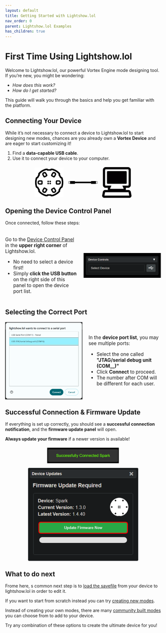 ```yaml
---
layout: default
title: Getting Started with Lightshow.lol 
nav_order: 0
parent: Lightshow.lol Examples
has_children: true
---
```


<style>
.image-container {
  display: flex;
  justify-content: center;
  align-items: center;
  gap: 15px;
  margin: 0 auto;
  padding: 0 15px;
  margin-top: 20px;
}

.image-container img {
  /* Adjust max-width as needed for your layout */
  max-width: 20%;
  height: auto;
  display: block;
}
</style>


# First Time Using Lightshow.lol

Welcome to Lightshow.lol, our powerful Vortex Engine mode designing tool. If you’re new, you might be wondering:
- *How does this work?*
- *How do I get started?*

This guide will walk you through the basics and help you get familiar with the platform.

## **Connecting Your Device**
While it’s not necessary to connect a device to Lightshow.lol to start designing new modes, chances are you already own a **Vortex Device** and are eager to start customizing it! 

1. Find a **data-capable USB cable**.
2. Use it to connect your device to your computer.

<div class="image-container">
    <img src="assets/images/vortex-device.png" alt="Vortex Device">
    <img src="assets/images/USB-Cable.png" alt="USB Cable">
    <img src="assets/images/computer-icon.png" alt="Computer">
</div>

## **Opening the Device Control Panel**
Once connected, follow these steps:

<div style="display: flex; align-items: center; justify-content: space-between; gap: 20px; flex-wrap: wrap; margin-top: 20px;">
  <div style="flex: 1; font-size: 1.1em;">
    <p>Go to the <a href="lightshow_lol_device_controls.html">Device Control Panel</a> in the <b>upper right corner</b> of Lightshow.lol.</p>
    <ul>
      <li>No need to select a device first!</li>
      <li>Simply <b>click the USB button</b> on the right side of this panel to open the device port list.</li>
    </ul>
  </div>
  <img style="width: 35%; height: auto; min-width: 250px;" src="assets/images/lightshow-lol-device-panel-connect.png" alt="Device Panel Connect">
</div>


## **Selecting the Correct Port**
<div style="display: flex; align-items: center; justify-content: space-between; gap: 20px; flex-wrap: wrap; margin-top: 20px;">
  <img style="width: 35%; height: auto; min-width: 250px;" src="assets/images/lightshow-lol-ports.png" alt="Device Panel Ports">
  <div style="flex: 1; font-size: 1.1em;">
    <p>In the <b>device port list</b>, you may see multiple ports:</p>
    <ul>
      <li>Select the one called <b>"JTAG/serial debug unit (COM__)"</b></li>
      <li>Click <b>Connect</b> to proceed.</li>
      <li>The number after COM will be different for each user.</li>
    </ul>
  </div>
</div>


## **Successful Connection & Firmware Update**
If everything is set up correctly, you should see a **successful connection notification**, and the **firmware update panel** will open.

**Always update your firmware** if a newer version is available!

<div style="text-align: center; max-width: 700px; margin: 20px auto;">
  <div style="display: flex; flex-direction: column; align-items: center; gap: 15px;">
    <img height="50" src="assets/images/Successfully-connected.png" alt="Successful Connection">
    <img height="300" src="assets/images/spark-firmware-update.png" alt="Firmware Update Panel">
  </div>
</div>

## What to do next

Frome here, s common next step is to [load the savefile](pulling_modes.html) from your device to lightshow.lol in order to edit it.

If you want to start from scratch instead you can try [creating new modes](creating_modes.html).

Instead of creating your own modes, there are many [community built modes](community.html) you can choose from to add to your device.

Try any combination of these options to create the ultimate device for you!

